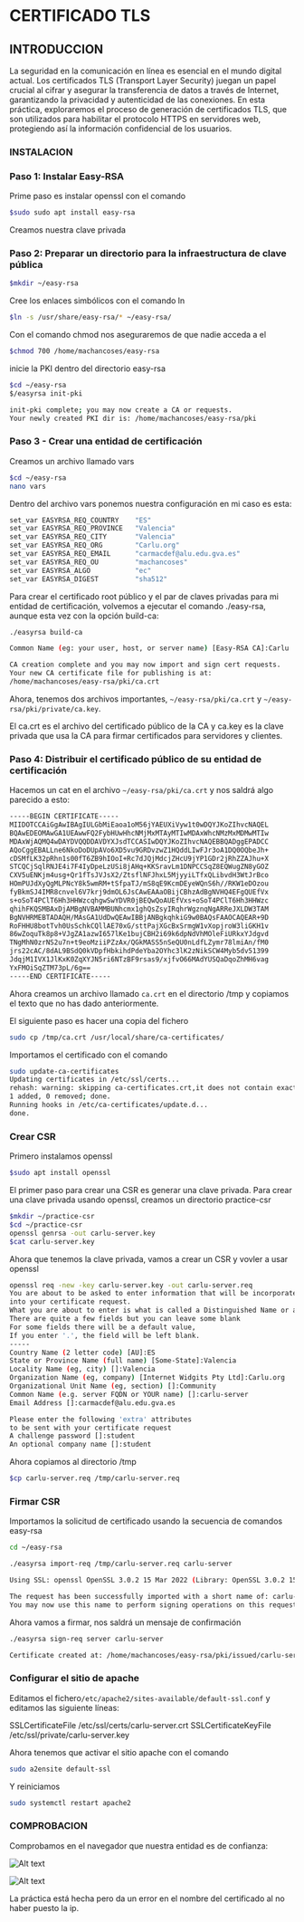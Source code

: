# CERTIFICADO TLS 

## INTRODUCCION 

La seguridad en la comunicación en línea es esencial en el mundo digital actual. Los certificados TLS (Transport Layer Security) juegan un papel crucial al cifrar y asegurar la transferencia de datos a través de Internet, garantizando la privacidad y autenticidad de las conexiones. En esta práctica, exploraremos el proceso de generación de certificados TLS, que son utilizados para habilitar el protocolo HTTPS en servidores web, protegiendo así la información confidencial de los usuarios.

### INSTALACION


### Paso 1: Instalar Easy-RSA

Prime paso es instalar openssl con el comando 
```bash
$sudo sudo apt install easy-rsa
```
Creamos nuestra clave privada 

### Paso 2: Preparar un directorio para la infraestructura de clave pública


```bash
$mkdir ~/easy-rsa
```
Cree los enlaces simbólicos con el comando ln
```bash
$ln -s /usr/share/easy-rsa/* ~/easy-rsa/
```
Con el comando chmod nos aseguraremos de que nadie acceda a el

```bash
$chmod 700 /home/machancoses/easy-rsa
```
inicie la PKI dentro del directorio easy-rsa

```bash
$cd ~/easy-rsa
$/easyrsa init-pki

init-pki complete; you may now create a CA or requests.
Your newly created PKI dir is: /home/machancoses/easy-rsa/pki
```

### Paso 3 - Crear una entidad de certificación

Creamos un archivo llamado vars

```bash
$cd ~/easy-rsa
nano vars
```

Dentro del archivo vars ponemos nuestra configuración en mi caso es esta:

```bash
set_var EASYRSA_REQ_COUNTRY    "ES"
set_var EASYRSA_REQ_PROVINCE   "Valencia"
set_var EASYRSA_REQ_CITY       "Valencia"
set_var EASYRSA_REQ_ORG        "Carlu.org"
set_var EASYRSA_REQ_EMAIL      "carmacdef@alu.edu.gva.es"
set_var EASYRSA_REQ_OU         "machancoses"
set_var EASYRSA_ALGO           "ec"
set_var EASYRSA_DIGEST         "sha512"
```

Para crear el certificado root público y el par de claves privadas para mi entidad de certificación, volvemos a ejecutar el comando ./easy-rsa, aunque esta vez con la opción build-ca:

```bash
./easyrsa build-ca

Common Name (eg: your user, host, or server name) [Easy-RSA CA]:Carlu

CA creation complete and you may now import and sign cert requests.
Your new CA certificate file for publishing is at:
/home/machancoses/easy-rsa/pki/ca.crt
```

Ahora, tenemos dos archivos importantes, `~/easy-rsa/pki/ca.crt` y `~/easy-rsa/pki/private/ca.key`.

El ca.crt es el archivo del certificado público de la CA y ca.key es la clave privada que usa la CA para firmar certificados para servidores y clientes.

### Paso 4: Distribuir el certificado público de su entidad de certificación

Hacemos un cat en el archivo `~/easy-rsa/pki/ca.crt` y nos saldrá algo parecido a esto:

```bash
-----BEGIN CERTIFICATE-----
MIIDOTCCAiGgAwIBAgIULGbMiEaoa1oM56jYAEUXiVyw1t0wDQYJKoZIhvcNAQEL
BQAwEDEOMAwGA1UEAwwFQ2FybHUwHhcNMjMxMTAyMTIwMDAxWhcNMzMxMDMwMTIw
MDAxWjAQMQ4wDAYDVQQDDAVDYXJsdTCCASIwDQYJKoZIhvcNAQEBBQADggEPADCC
AQoCggEBALLne6NkoDoDUpAVo6XD5vu9GRDvzwZ1HQddLIwFJr3oA1DQ0OQbeJh+
cDSMfLK32pRhn1s00fT6ZB9hIOoI+Rc7dJQjMdcjZHcU9jYP1GDr2jRhZZAJhu+X
STCQCjSqlRNJE4i7F4IyDpeLzUSi8jAHq+KKSravLm1DNPCCSqZ8EQWugZN8yGOZ
CXV5uENKjm4usg+Qr1fTsJVJsX2/ZtsflNFJhxL5MjyyiLTfxQLibvdH3WtJrBco
HOmPUJdXyQgMLPNcY8k5wmRM+tSfpaTJ/mS8qE9KcmDEyeWQnS6h//RKW1eDOzou
fyBkmSJ4IMR8cnvel6V7krj9dmOL6JsCAwEAAaOBijCBhzAdBgNVHQ4EFgQUEfVx
s+oSoT4PClT6Hh3HHWzcqhgwSwYDVR0jBEQwQoAUEfVxs+oSoT4PClT6Hh3HHWzc
qhihFKQSMBAxDjAMBgNVBAMMBUNhcmx1ghQsZsyIRqhrWgznqNgARReJXLDW3TAM
BgNVHRMEBTADAQH/MAsGA1UdDwQEAwIBBjANBgkqhkiG9w0BAQsFAAOCAQEAR+9D
RoFHHU8botTvh0UsSchkCQllAE70xG/sttPajXGcBxSrmgW1vXopjroW3liGKH1v
86wZoquTk8p8+VJgZA1azwI657lKe1bujCBH2i69k6dpNdVhMOleFiURkxYJdgvd
TNgMhN0zrNS2u7n+t9eoMziiPZzAx/QGkMASS5nSeQU0nLdfLZymr78lmiAn/fM0
jrs22cAC/8dAL9BSdQ0kVDpfHbkihdPdeYba2OYhc3lK2zNikSCW4Myb5dv51399
JdqjM1IVX1JlKxK0ZqXYJN5ri6NTzBF9rsas9/xjfvO66MAdYUSQaDqoZhMH6vag
YxFMOiSqZTM73pL/6g==
-----END CERTIFICATE-----
```
Ahora creamos un archivo llamado `ca.crt` en el directorio /tmp y copiamos el texto que no has dado anteriormente.

El siguiente paso es hacer una copia del fichero 
```bash
sudo cp /tmp/ca.crt /usr/local/share/ca-certificates/
```

Importamos el certificado con el comando
```bash
sudo update-ca-certificates
Updating certificates in /etc/ssl/certs...
rehash: warning: skipping ca-certificates.crt,it does not contain exactly one certificate or CRL
1 added, 0 removed; done.
Running hooks in /etc/ca-certificates/update.d...
done.
```

### Crear CSR 

Primero instalamos openssl 
```bash
$sudo apt install openssl
```

El primer paso para crear una CSR es generar una clave privada. Para crear una clave privada usando openssl, creamos un directorio practice-csr

```bash
$mkdir ~/practice-csr
$cd ~/practice-csr
openssl genrsa -out carlu-server.key
$cat carlu-server.key
```
Ahora que tenemos la clave privada, vamos a crear un CSR y vovler a usar openssl

```bash
openssl req -new -key carlu-server.key -out carlu-server.req
You are about to be asked to enter information that will be incorporated
into your certificate request.
What you are about to enter is what is called a Distinguished Name or a DN.
There are quite a few fields but you can leave some blank
For some fields there will be a default value,
If you enter '.', the field will be left blank.
-----
Country Name (2 letter code) [AU]:ES
State or Province Name (full name) [Some-State]:Valencia
Locality Name (eg, city) []:Valencia
Organization Name (eg, company) [Internet Widgits Pty Ltd]:Carlu.org
Organizational Unit Name (eg, section) []:Community
Common Name (e.g. server FQDN or YOUR name) []:carlu-server
Email Address []:carmacdef@alu.edu.gva.es

Please enter the following 'extra' attributes
to be sent with your certificate request
A challenge password []:student
An optional company name []:student
```

Ahora copiamos al directorio /tmp

```bash
$cp carlu-server.req /tmp/carlu-server.req
```

### Firmar CSR

Importamos la solicitud de certificado usando la secuencia de comandos easy-rsa
```bash
cd ~/easy-rsa

./easyrsa import-req /tmp/carlu-server.req carlu-server

Using SSL: openssl OpenSSL 3.0.2 15 Mar 2022 (Library: OpenSSL 3.0.2 15 Mar 2022)

The request has been successfully imported with a short name of: carlu-server
You may now use this name to perform signing operations on this request.
```

Ahora vamos a firmar, nos saldrá un mensaje de confirmación

```bash
./easyrsa sign-req server carlu-server

Certificate created at: /home/machancoses/easy-rsa/pki/issued/carlu-server.crt
```

### Configurar el sitio de apache

Editamos el fichero`/etc/apache2/sites-available/default-ssl.conf` y editamos las siguiente líneas:

SSLCertificateFile      /etc/ssl/certs/carlu-server.crt
SSLCertificateKeyFile /etc/ssl/private/carlu-server.key

Ahora tenemos que activar el sitio apache con el comando 

```bash
sudo a2ensite default-ssl
```
Y reiniciamos

```bash
sudo systemctl restart apache2
```
### COMPROBACION
Comprobamos en el navegador que nuestra entidad es de confianza:

![Alt text](image.png)

![Alt text](image-1.png)

La práctica está hecha pero da un error en el nombre del certificado al no haber puesto la ip.
















